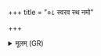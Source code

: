+++
title = "०८ स्वरव स्थ नमो"

+++
<details><summary>मूलम् (GR)</summary>

+++(not found in PSK; PSK 20.41.8 is- prajāpatiḥ parameṣṭhī nārado nāma vā asi । bṛhaspatiḥ prajāpatir nārado brahmacāriṇaḥ ॥ (see Barret 1940, 134))+++स्वरव स्थ नमो वो महताम् ऊर्जायै ।  
पर्णां माव गाम् ॥
</details>